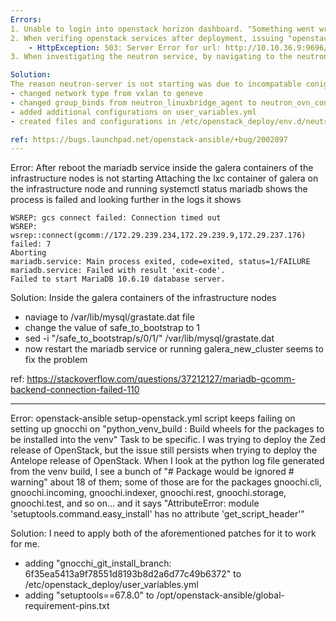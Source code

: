 ```yaml
---
Errors:
1. Unable to login into openstack horizon dashboard. "Something went wrong" error afer putting in username and password
2. When verifing openstack services after deployment, issuing "openstack network agent list" on inside the utility contianer on the infrastructure nodes, it results in 503 error
	- HttpException: 503: Server Error for url: http://10.10.36.9:9696/v2.0/agents, 503 Service Unavailable: No server is available to handle this request.
3. When investigating the neutron service, by navigating to the neutron-server container on the infrastructure nodes ans issuing systemctl status neturon-server, the service is flactuating by comming up and down

Solution:
The reason neutron-server is not starting was due to incompatable coniguration set in place on the openstack user conifg file and else where, on the zed release OSA switched from linux bridges to ovn and from vxlan to geneve.
- changed network type from vxlan to geneve
- changed group_binds from neutron_linuxbridge_agent to neutron_ovn_controller
- added additional configurations on user_variables.yml
- created files and configurations in /etc/openstack_deploy/env.d/neutron.yml, /etc/openstack_deploy/env.d/nova.yml, /etc/openstack_deploy/group_vars/network_hosts

ref: https://bugs.launchpad.net/openstack-ansible/+bug/2002897
---
```

Error:
After reboot the mariadb service inside the galera containers of the infrastructure nodes is not starting
Attaching the lxc container of galera on the infrastructure node and running systemctl status mariadb shows the process is failed and looking further in the logs it shows
```
WSREP: gcs connect failed: Connection timed out
WSREP: wsrep::connect(gcomm://172.29.239.234,172.29.239.9,172.29.237.176) failed: 7
Aborting
mariadb.service: Main process exited, code=exited, status=1/FAILURE
mariadb.service: Failed with result 'exit-code'.
Failed to start MariaDB 10.6.10 database server.
```

Solution:
Inside the galera containers of the infrastructure nodes
- naviage to /var/lib/mysql/grastate.dat file
- change the value of safe_to_bootstrap to 1
- sed -i "/safe_to_bootstrap/s/0/1/" /var/lib/mysql/grastate.dat
- now restart the mariadb service or running galera_new_cluster seems to fix the problem

ref: https://stackoverflow.com/questions/37212127/mariadb-gcomm-backend-connection-failed-110

---
Error:
openstack-ansible setup-openstack.yml script keeps failing on setting up gnocchi on "python_venv_build : Build wheels for the packages to be installed into the venv" Task to be specific. I was trying to deploy the Zed release of OpenStack, but the issue still persists when trying to deploy the Antelope release of OpenStack. When I look at the python log file generated from the venv build, I see a bunch of "# Package would be ignored # warning" about 18 of them; some of those are for the packages gnoochi.cli, gnoochi.incoming, gnoochi.indexer, gnoochi.rest, gnoochi.storage, gnoochi.test, and so on... and it says "AttributeError: module 'setuptools.command.easy_install' has no attribute 'get_script_header'"


Solution:
I need to apply both of the aforementioned patches for it to work for me.
- adding "gnocchi_git_install_branch: 6f35ea5413a9f78551d8193b8d2a6d77c49b6372" to /etc/openstack_deploy/user_variables.yml
- adding "setuptools==67.8.0" to /opt/openstack-ansible/global-requirement-pins.txt
